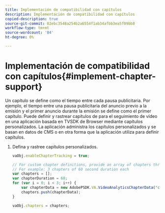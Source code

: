 ```yaml
---
title: Implementación de compatibilidad con capítulos
description: Implementación de compatibilidad con capítulos
copied-description: true
source-git-commit: 02ebc3548a254b2a6554f1ab34afbb3ea5f09bb8
workflow-type: tm+mt
source-wordcount: '84'
ht-degree: 0%

---
```


# Implementación de compatibilidad con capítulos{#implement-chapter-support}

Un capítulo se define como el tiempo entre cada pausa publicitaria. Por ejemplo, el tiempo entre una pausa publicitaria del anuncio previo a la emisión y el primer anuncio durante la emisión se define como el primer capítulo. Puede definir y rastrear capítulos de para el seguimiento de vídeo en una aplicación basada en TVSDK de Browser mediante capítulos personalizados. La aplicación administra los capítulos personalizados y se basan en datos de CMS o en otra forma que la aplicación utiliza para definir capítulos.

1. Defina y rastree capítulos personalizados.

   ```js
   vaObj.enableChapterTracking = true; 
   
   // For custom chapter definitions, provide an array of chapters through the metadata: 
   // For example: 3 chapters of 60 second duration each 
   var chapters = []; 
   var chapterDuration = 60; 
   for (var i = 0; i < 3; i++) { 
       var chapterData = new AdobePSDK.VA.VideoAnalyticsChapterData("chapter_" + (i+1), i * chapterDuration, chapterDuration, (i+1)); 
       chapters.push(chapterData); 
   } 
   
   vaObj.chapters = chapters;
   ```

